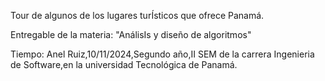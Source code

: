 Tour de algunos de los lugares turÍsticos que ofrece Panamá.

Entregable de la materia: "AnálisIs y diseño de algoritmos"

Tiempo: Anel Ruiz,10/11/2024,Segundo año,II SEM de la carrera Ingenieria de Software,en la universidad Tecnológica de Panamá.
